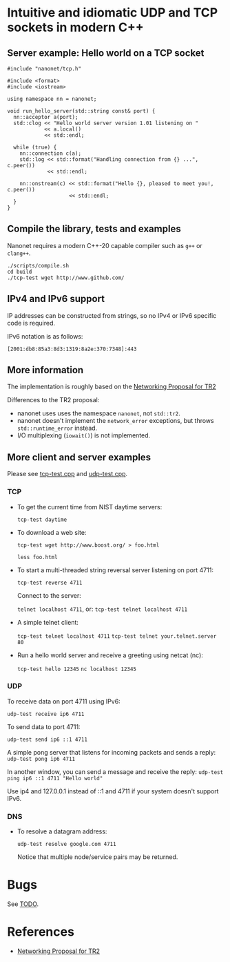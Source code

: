 # Intuitive and idiomatic UDP and TCP sockets in modern C++


## Server example: Hello world on a TCP socket

```
#include "nanonet/tcp.h"

#include <format>
#include <iostream>

using namespace nn = nanonet;

void run_hello_server(std::string const& port) {
  nn::acceptor a(port);
  std::clog << "Hello world server version 1.01 listening on "
            << a.local()
            << std::endl;

  while (true) {
    nn::connection c(a);
    std::log << std::format("Handling connection from {} ...", c.peer())
             << std::endl;

    nn::onstream(c) << std::format("Hello {}, pleased to meet you!, c.peer())
                    << std::endl;
  }
}
```

## Compile the library, tests and examples

Nanonet requires a modern C++-20 capable compiler such as `g++` or `clang++`.

```
./scripts/compile.sh
cd build
./tcp-test wget http://www.github.com/
```


## IPv4 and IPv6 support 

IP addresses can be constructed from strings, so no IPv4 or IPv6 specific code
is required.

IPv6 notation is as follows:
```
[2001:db8:85a3:8d3:1319:8a2e:370:7348]:443
```

## More information

The implementation is roughly based on the
[Networking Proposal for TR2](http://www.open-std.org/jtc1/sc22/wg21/docs/papers/2005/n1925.pdf)

Differences to the TR2 proposal:
- nanonet uses uses the namespace `nanonet`, not `std::tr2`.
- nanonet doesn't implement the `network_error` exceptions, but throws
  `std::runtime_error` instead.
- I/O multiplexing (`iowait()`) is not implemented.


## More client and server examples

Please see [tcp-test.cpp](testing/tcp-test.cpp) and [udp-test.cpp](testing/udp-test.cpp).

### TCP

* To get the current time from NIST daytime servers:
  
  `tcp-test daytime`

* To download a web site:

  `tcp-test wget http://www.boost.org/ > foo.html`
  
  `less foo.html`

* To start a multi-threaded string reversal server listening on port 4711:

  `tcp-test reverse 4711`

  Connect to the server:

  `telnet localhost 4711`, or:
  `tcp-test telnet localhost 4711`

* A simple telnet client:

  `tcp-test telnet localhost 4711`
  `tcp-test telnet your.telnet.server 80`

* Run a hello world server and receive a greeting using netcat (nc):

  `tcp-test hello 12345`
  `nc localhost 12345`


### UDP

To receive data on port 4711 using IPv6:

  `udp-test receive ip6 4711`

To send data to port 4711:

  `udp-test send ip6 ::1 4711`

A simple pong server that listens for incoming packets and sends a reply:
  `udp-test pong ip6 4711`

In another window, you can send a message and receive the reply:
  `udp-test ping ip6 ::1 4711 "Hello world"`

Use ip4 and 127.0.0.1 instead of ::1 and 4711 if your system doesn't 
support IPv6.


### DNS

* To resolve a datagram address:

  `udp-test resolve google.com 4711`

  Notice that multiple node/service pairs may be returned.


# Bugs

See [TODO](TODO.md). 


# References 

* [Networking Proposal for TR2](http://www.open-std.org/jtc1/sc22/wg21/docs/papers/2005/n1925.pdf)
